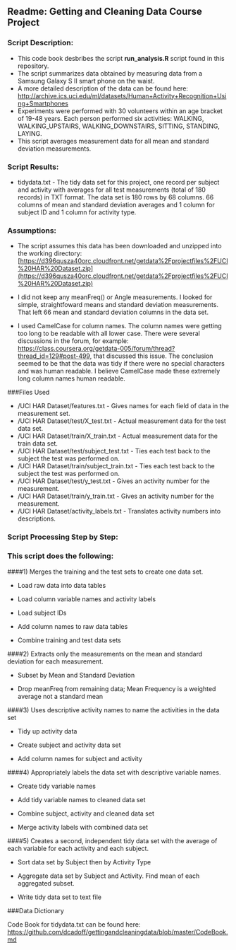 ## Readme: Getting and Cleaning Data Course Project
### Script Description:
* This code book desbribes the script **run_analysis.R** script found in this repository.
* The script summarizes data obtained by measuring data from a Samsung Galaxy S II smart phone on the waist.  
* A more detailed description of the data can be found here:
[http://archive.ics.uci.edu/ml/datasets/Human+Activity+Recognition+Using+Smartphones ](http://archive.ics.uci.edu/ml/datasets/Human+Activity+Recognition+Using+Smartphones)
* Experiments were performed with 30 volunteers within an age bracket of 19-48 years.  Each person performed six activities: WALKING, WALKING_UPSTAIRS, WALKING_DOWNSTAIRS, SITTING, STANDING, LAYING.
* This script averages measurement data for all mean and standard deviation measurements.

### Script Results:
* tidydata.txt - The tidy data set for this project, one record per subject and activity with averages for all test measurements (total of 180 records) in TXT format.  The data set is 180 rows by 68 columns.  66 columns of mean and standard deviation averages and 1 column for subject ID and 1 column for activity type.

### Assumptions:
* The script assumes this data has been downloaded and unzipped into the working directory:
[https://d396qusza40orc.cloudfront.net/getdata%2Fprojectfiles%2FUCI%20HAR%20Dataset.zip](https://d396qusza40orc.cloudfront.net/getdata%2Fprojectfiles%2FUCI%20HAR%20Dataset.zip)

* I did not keep any meanFreq() or Angle measurements.  I looked for simple, straightfoward means and standard deviation measurements.  That left 66 mean and standard deviation columns in the data set. 

* I used CamelCase for column names. The column names were getting too long to be readable with all lower case.  There were several discussions in the forum, for example: https://class.coursera.org/getdata-005/forum/thread?thread_id=129#post-499, that discussed this issue.  The conclusion seemed to be that the data was tidy if there were no special characters and was human readable.  I believe CamelCase made these extremely long column names human readable.

###Files Used
* /UCI HAR Dataset/features.txt - Gives names for each field of data in the measurement set.
* /UCI HAR Dataset/test/X_test.txt - Actual measurement data for the test data set.
* /UCI HAR Dataset/train/X_train.txt - Actual measurement data for the train data set.
* /UCI HAR Dataset/test/subject_test.txt - Ties each test back to the subject the test was performed on.
* /UCI HAR Dataset/train/subject_train.txt - Ties each test back to the subject the test was performed on.
* /UCI HAR Dataset/test/y_test.txt - Gives an activity number for the measurement.
* /UCI HAR Dataset/train/y_train.txt - Gives an activity number for the measurement.
* /UCI HAR Dataset/activity_labels.txt - Translates activity numbers into descriptions.  
 
### Script Processing Step by Step:

### This script does the following:
####1) Merges the training and the test sets to create one data set.

* Load raw data into data tables

* Load column variable names and activity labels
       
* Load subject IDs

* Add column names to raw data tables

* Combine training and test data sets

####2) Extracts only the measurements on the mean and standard deviation for each measurement.

* Subset by Mean and Standard Deviation

* Drop meanFreq from remaining data; Mean Frequency is a weighted average not a standard mean
        
####3) Uses descriptive activity names to name the activities in the data set

* Tidy up activity data
 
* Create subject and activity data set

* Add column names for subject and activity       

####4) Appropriately labels the data set with descriptive variable names. 

* Create tidy variable names

* Add tidy variable names to cleaned data set
        
* Combine subject, activity and cleaned data set

* Merge activity labels with combined data set
        
####5) Creates a second, independent tidy data set with the average of each variable for each activity and each subject. 

* Sort data set by Subject then by Activity Type

* Aggregate data set by Subject and Activity.  Find mean of each aggregated subset.
        
* Write tidy data set to text file

###Data Dictionary

Code Book for tidydata.txt can be found here: https://github.com/dcadoff/gettingandcleaningdata/blob/master/CodeBook.md
        